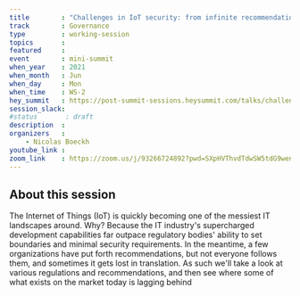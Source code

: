 ```yaml
---
title        : "Challenges in IoT security: from infinite recommendations to a plethora of implementations"
track        : Governance
type         : working-session
topics       :
featured     :
event        : mini-summit
when_year    : 2021
when_month   : Jun
when_day     : Mon
when_time    : WS-2
hey_summit   : https://post-summit-sessions.heysummit.com/talks/challenges-in-iot-security-from-infinite-recommendations-to-a-plethora-of-implementations/
session_slack:
#status       : draft
description  :
organizers   :
    - Nicolas Boeckh
youtube_link :
zoom_link    : https://zoom.us/j/93266724892?pwd=SXpHVThvdTdwSW5tdG9wenJjcTcrUT09
---
```


## About this session
The Internet of Things (IoT) is quickly becoming one of the messiest IT landscapes around. Why? Because the IT industry's supercharged development capabilities far outpace regulatory bodies' ability to set boundaries and minimal security requirements. In the meantime, a few organizations have put forth recommendations, but not everyone follows them, and sometimes it gets lost in translation. As such we'll take a look at various regulations and recommendations, and then see where some of what exists on the market today is lagging behind
